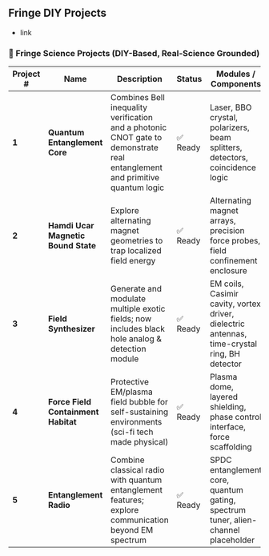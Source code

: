 ## Fringe DIY Projects

* link

### 🧪 Fringe Science Projects (DIY-Based, Real-Science Grounded)

| Project # | Name                                | Description                                                                                                                 | Status  | Modules / Components                                                                         |
| --------- | ----------------------------------- | --------------------------------------------------------------------------------------------------------------------------- | ------- | -------------------------------------------------------------------------------------------- |
| **1**     | **Quantum Entanglement Core**       | Combines Bell inequality verification and a photonic CNOT gate to demonstrate real entanglement and primitive quantum logic | ✅ Ready | Laser, BBO crystal, polarizers, beam splitters, detectors, coincidence logic                 |
| **2**     | **Hamdi Ucar Magnetic Bound State** | Explore alternating magnet geometries to trap localized field energy                                                        | ✅ Ready | Alternating magnet arrays, precision force probes, field confinement enclosure               |
| **3**     | **Field Synthesizer**               | Generate and modulate multiple exotic fields; now includes black hole analog & detection module                             | ✅ Ready | EM coils, Casimir cavity, vortex driver, dielectric antennas, time-crystal ring, BH detector |
| **4**     | **Force Field Containment Habitat** | Protective EM/plasma field bubble for self-sustaining environments (sci-fi tech made physical)                              | ✅ Ready | Plasma dome, layered shielding, phase control interface, force scaffolding                   |
| **5**     | **Entanglement Radio**              | Combine classical radio with quantum entanglement features; explore communication beyond EM spectrum                        | ✅ Ready | SPDC entanglement core, quantum gating, spectrum tuner, alien-channel placeholder            |


